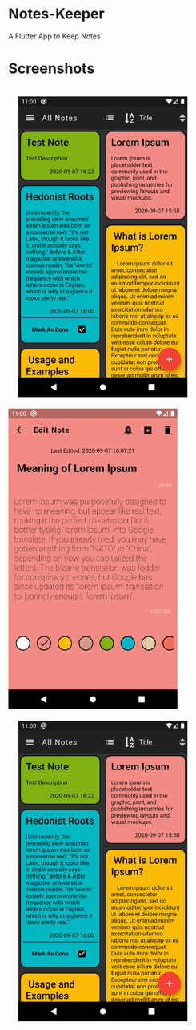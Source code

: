 # Notes-Keeper
A Flutter App to Keep Notes

# Screenshots
<img src='screenshots/screenshot1.png' style='padding:20px' height='600rem'>&nbsp;&nbsp;&nbsp;&nbsp;&nbsp;<img src='screenshots/screenshot2.png' height='600rem'>&nbsp;&nbsp;&nbsp;&nbsp;&nbsp;<img src='screenshots/screenshot1.png' style='padding:20px' height='600rem'>



